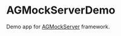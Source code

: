 # AGMockServerDemo
Demo app for [AGMockServer](https://github.com/AlexeyGolovenkov/AGMockServer) framework.

